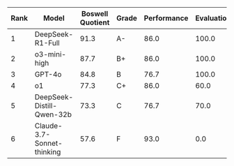| Rank | Model | Boswell Quotient | Grade | Performance | Evaluation | Efficiency |
|------|-------|-----------------|-------|------------|------------|------------|
| 1 | DeepSeek-R1-Full | 91.3 | A- | 86.0 | 100.0 | N/A |
| 2 | o3-mini-high | 87.7 | B+ | 86.0 | 100.0 | 73.6 |
| 3 | GPT-4o | 84.8 | B | 76.7 | 100.0 | 82.4 |
| 4 | o1 | 77.3 | C+ | 86.0 | 60.0 | 81.4 |
| 5 | DeepSeek-Distill-Qwen-32b | 73.3 | C | 76.7 | 70.0 | 69.5 |
| 6 | Claude-3.7-Sonnet-thinking | 57.6 | F | 93.0 | 0.0 | 55.4 |